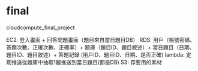 # final
cloudcompute_final_project

EC2:
登入畫面 + 回答問題畫面（題目來自當日題目DB）
RDS:
用戶（帳號密碼、答題次數、正確次數、正確率）+ 題庫（題目ID、題目敘述）+ 當日題目（日期、題目ID、題目敘述）+ 答題記錄 (用戶ID、題目ID、日期、是否正確)
lambda:
定期推送從題庫中抽取1題推送到當日題目(都是DB)
S3:
存要用的素材